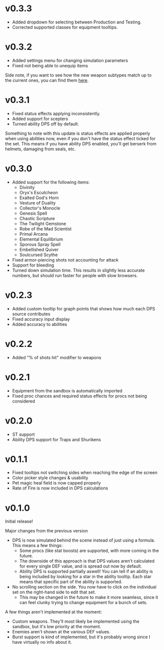 # v0.3.3
* Added dropdown for selecting between Production and Testing.
* Corrected supported classes for equipment tooltips.

# v0.3.2
* Added settings menu for changing simulation parameters
* Fixed not being able to unequip items

Side note, if you want to see how the new weapon subtypes match up to the current ones, you can find them [here](https://www.haizor.net/rotmg/dps-calculator/?config=testing.json).

# v0.3.1
* Fixed status effects applying inconsistently.
* Added support for scepters
* Turned ability DPS off by default.

Something to note with this update is status effects are applied properly when using abilities now, even if you don't have the status effect ticked for the set. This means if you have ability DPS enabled, you'll get berserk from helmets, damaging from seals, etc. 


# v0.3.0
* Added support for the following items:
	* Divinity
	* Oryx's Escutcheon
	* Exalted God's Horn
	* Vesture of Duality
	* Collector's Monocle
	* Genesis Spell
	* Chaotic Scripture
	* The Twilight Gemstone
	* Robe of the Mad Scientist
	* Primal Arcana
	* Elemental Equilibrium
	* Sporous Spray Spell
	* Embellished Quiver
	* Soulcursed Scythe
* Fixed armor-piercing shots not accounting for attack
* Support for bleeding
* Turned down simulation time. This results in slightly less accurate numbers, but should run faster for people with slow browsers.

# v0.2.3
* Added custom tooltip for graph points that shows how much each DPS source contributes
* Fixed accuracy input display
* Added accuracy to abilities 

# v0.2.2
* Added "% of shots hit" modifier to weapons

# v0.2.1
* Equipment from the sandbox is automatically imported
* Fixed proc chances and required status effects for procs not being considered

# v0.2.0 
* ST support
* Ability DPS support for Traps and Shurikens

# v0.1.1
* Fixed tooltips not switching sides when reaching the edge of the screen
* Color picker style changes & usability
* Pet magic heal field is now capped properly
* Rate of Fire is now included in DPS calculations

# v0.1.0

Initial release!

Major changes from the previous version
* DPS is now simulated behind the scene instead of just using a formula. This means a few things:
	* Some procs (like stat boosts) are supported, with more coming in the future.
	* The downside of this approach is that DPS values aren't calculated for every single DEF value, and is spread out now by default.
	* Ability DPS is supported partially aswell! You can tell if an ability is being included by looking for a star in the ability tooltip. Each star means that specific part of the ability is supported.
* No scrolling section on the side. You now have to click on the individual set on the right-hand side to edit that set.
	* This may be changed in the future to make it more seamless, since it can feel clunky trying to change equipment for a bunch of sets.

A few things aren't implemented at the moment:
* Custom weapons. They'll most likely be implemented using the sandbox, but it's low priority at the moment.
* Enemies aren't shown at the various DEF values.
* Burst support is kind of implemented, but it's probably wrong since I have virtually no info about it.
